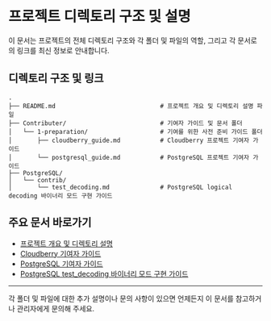 # 프로젝트 디렉토리 구조 및 설명

이 문서는 프로젝트의 전체 디렉토리 구조와 각 폴더 및 파일의 역할, 그리고 각 문서로의 링크를 최신 정보로 안내합니다.

## 디렉토리 구조 및 링크

```
.
├── README.md                             # 프로젝트 개요 및 디렉토리 설명 파일
├── Contributer/                          # 기여자 가이드 및 문서 폴더
│   └── 1-preparation/                    # 기여를 위한 사전 준비 가이드 폴더
│       ├── cloudberry_guide.md           # Cloudberry 프로젝트 기여자 가이드
│       └── postgresql_guide.md           # PostgreSQL 프로젝트 기여자 가이드
├── PostgreSQL/
│   └── contrib/
│       └── test_decoding.md              # PostgreSQL logical decoding 바이너리 모드 구현 가이드
```

## 주요 문서 바로가기

- [프로젝트 개요 및 디렉토리 설명](./README.md)
- [Cloudberry 기여자 가이드](./Contributer/1-preparation/cloudberry_guide.md)
- [PostgreSQL 기여자 가이드](./Contributer/1-preparation/postgresql_guide.md)
- [PostgreSQL test_decoding 바이너리 모드 구현 가이드](./PostgreSQL/contrib/test_decoding.md)

---

각 폴더 및 파일에 대한 추가 설명이나 문의 사항이 있으면 언제든지 이 문서를 참고하거나 관리자에게 문의해 주세요.
